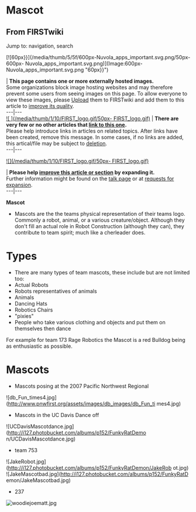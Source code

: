 # Mascot

## From FIRSTwiki

Jump to: navigation, search

[![60px}}](/media/thumb/5/5f/600px-Nuvola_apps_important.svg.png/50px-600px-
Nuvola_apps_important.svg.png)](Image:600px-
Nuvola_apps_important.svg.png "60px}}")

| **This page contains one or more externally hosted images.**<br>
Some organizations block image hosting websites and may therefore prevent some users from seeing images on this page. To allow everyone to view these images, please [Upload](http://www.wikipedia.org/wiki/Uploading_images "wikipedia:Uploading_images") them to FIRSTwiki and add them to this article to [improve its quality](FIRSTwiki:Style_guide "FIRSTwiki:Style
guide").<br>
---|---<br>
[![ ](/media/thumb/1/10/FIRST_logo.gif/50px-
FIRST_logo.gif)](Image:FIRST_logo.gif " ") | **There are very few or no other articles that [link to this one](Special:Whatlinkshere/Mascot "Special:Whatlinkshere/Mascot").**<br>
Please help introduce links in articles on related topics. After links have been created, remove this message. In some cases, if no links are added, this artical/file may be subject to [deletion](Category:Candidates_for_speedy_deletion "Category:Candidates for speedy deletion").<br>
---|---

[![](/media/thumb/1/10/FIRST_logo.gif/50px-
FIRST_logo.gif)](Image:FIRST_logo.gif)

| **Please help [improve this article or section](http://www.firstwiki.net/index.php?title=Mascot&action=edit "http://www.firstwiki.net/index.php?title=Mascot&action=edit") by expanding it.**<br>
Further information might be found on the [talk page](Talk:Mascot "Talk:Mascot") or at [requests for expansion](FIRSTwiki:Requests_for_expansion "FIRSTwiki:Requests for
expansion").<br>
---|---

**Mascot**

- Mascots are the the teams physical representation of their teams logo. Commonly a robot, animal, or a various creature/object. Although they don't fill an actual role in Robot Construction (although they can), they contribute to team spirit; much like a cherleader does.

# Types

- There are many types of team mascots, these include but are not limited too:
- Actual Robots
- Robots representatives of animals
- Animals
- Dancing Hats
- Robotics Chairs
- "pixies"
- People who take various clothing and objects and put them on themselves then dance

For example for team 173 Rage Robotics the Mascot is a red Bulldog being as enthusiastic as possible.

# Mascots

- Mascots posing at the 2007 Pacific Northwest Regional

![db_Fun_times4.jpg](http://www.pnwfirst.org/assets/images/db_images/db_Fun_ti
mes4.jpg)

- Mascots in the UC Davis Dance off

![UCDavisMascotdance.jpg](http://i127.photobucket.com/albums/p152/FunkyRatDemo
n/UCDavisMascotdance.jpg)

- team 753

![JakeRobot.jpg](http://i127.photobucket.com/albums/p152/FunkyRatDemon/JakeRob
ot.jpg) ![JakeMascotbad.jpg](http://i127.photobucket.com/albums/p152/FunkyRatD
emon/JakeMascotbad.jpg)

- 237

![woodiejoematt.jpg](http://www.marsbot.org/upload/files/woodiejoematt.jpg)
